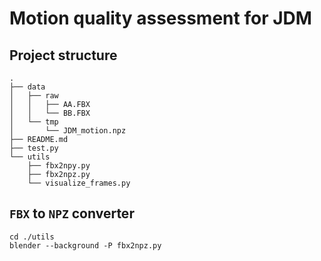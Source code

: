 # Motion quality assessment for JDM



## Project structure

```shell script
.
├── data
│   ├── raw
│   │   ├── AA.FBX
│   │   └── BB.FBX
│   └── tmp
│       └── JDM_motion.npz
├── README.md
├── test.py
└── utils
    ├── fbx2npy.py
    ├── fbx2npz.py
    └── visualize_frames.py
```




## `FBX` to `NPZ` converter

```shell script
cd ./utils
blender --background -P fbx2npz.py
```

